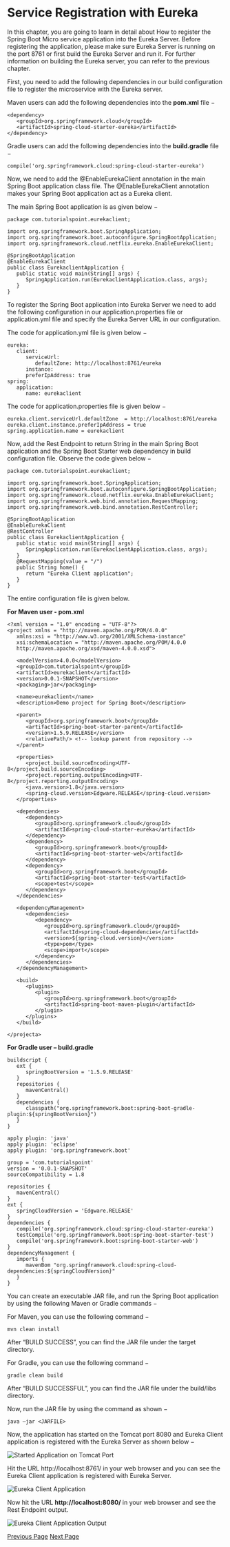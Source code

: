 # Service Registration with Eureka
In this chapter, you are going to learn in detail about How to register the Spring Boot Micro service application into the Eureka Server. Before registering the application, please make sure Eureka Server is running on the port 8761 or first build the Eureka Server and run it. For further information on building the Eureka server, you can refer to the previous chapter.

First, you need to add the following dependencies in our build configuration file to register the microservice with the Eureka server.

Maven users can add the following dependencies into the **pom.xml** file −

```
<dependency>
   <groupId>org.springframework.cloud</groupId>
   <artifactId>spring-cloud-starter-eureka</artifactId>
</dependency>
```
Gradle users can add the following dependencies into the **build.gradle** file −

```
compile('org.springframework.cloud:spring-cloud-starter-eureka')
```
Now, we need to add the @EnableEurekaClient annotation in the main Spring Boot application class file. The @EnableEurekaClient annotation makes your Spring Boot application act as a Eureka client.

The main Spring Boot application is as given below −

```
package com.tutorialspoint.eurekaclient;

import org.springframework.boot.SpringApplication;
import org.springframework.boot.autoconfigure.SpringBootApplication;
import org.springframework.cloud.netflix.eureka.EnableEurekaClient;

@SpringBootApplication
@EnableEurekaClient
public class EurekaclientApplication {
   public static void main(String[] args) {
      SpringApplication.run(EurekaclientApplication.class, args);
   }
}
```
To register the Spring Boot application into Eureka Server we need to add the following configuration in our application.properties file or application.yml file and specify the Eureka Server URL in our configuration.

The code for application.yml file is given below −

```
eureka:
   client:
      serviceUrl:
         defaultZone: http://localhost:8761/eureka
      instance:
      preferIpAddress: true
spring:
   application:
      name: eurekaclient
```
The code for application.properties file is given below −

```
eureka.client.serviceUrl.defaultZone  = http://localhost:8761/eureka
eureka.client.instance.preferIpAddress = true
spring.application.name = eurekaclient
```
Now, add the Rest Endpoint to return String in the main Spring Boot application and the Spring Boot Starter web dependency in build configuration file. Observe the code given below −

```
package com.tutorialspoint.eurekaclient;

import org.springframework.boot.SpringApplication;
import org.springframework.boot.autoconfigure.SpringBootApplication;
import org.springframework.cloud.netflix.eureka.EnableEurekaClient;
import org.springframework.web.bind.annotation.RequestMapping;
import org.springframework.web.bind.annotation.RestController;

@SpringBootApplication
@EnableEurekaClient
@RestController
public class EurekaclientApplication {
   public static void main(String[] args) {
      SpringApplication.run(EurekaclientApplication.class, args);
   }
   @RequestMapping(value = "/")
   public String home() {
      return "Eureka Client application";
   }
}
```
The entire configuration file is given below.

**For Maven user - pom.xml**

```
<?xml version = "1.0" encoding = "UTF-8"?>
<project xmlns = "http://maven.apache.org/POM/4.0.0" 
   xmlns:xsi = "http://www.w3.org/2001/XMLSchema-instance"
   xsi:schemaLocation = "http://maven.apache.org/POM/4.0.0 
   http://maven.apache.org/xsd/maven-4.0.0.xsd">
   
   <modelVersion>4.0.0</modelVersion>
   <groupId>com.tutorialspoint</groupId>
   <artifactId>eurekaclient</artifactId>
   <version>0.0.1-SNAPSHOT</version>
   <packaging>jar</packaging>

   <name>eurekaclient</name>
   <description>Demo project for Spring Boot</description>

   <parent>
      <groupId>org.springframework.boot</groupId>
      <artifactId>spring-boot-starter-parent</artifactId>
      <version>1.5.9.RELEASE</version>
      <relativePath/> <!-- lookup parent from repository -->
   </parent>

   <properties>
      <project.build.sourceEncoding>UTF-8</project.build.sourceEncoding>
      <project.reporting.outputEncoding>UTF-8</project.reporting.outputEncoding>
      <java.version>1.8</java.version>
      <spring-cloud.version>Edgware.RELEASE</spring-cloud.version>
   </properties>

   <dependencies>
      <dependency>
         <groupId>org.springframework.cloud</groupId>
         <artifactId>spring-cloud-starter-eureka</artifactId>
      </dependency>
      <dependency>
         <groupId>org.springframework.boot</groupId>
         <artifactId>spring-boot-starter-web</artifactId>
      </dependency>
      <dependency>
         <groupId>org.springframework.boot</groupId>
         <artifactId>spring-boot-starter-test</artifactId>
         <scope>test</scope>
      </dependency>
   </dependencies>
   
   <dependencyManagement>
      <dependencies>
         <dependency>
            <groupId>org.springframework.cloud</groupId>
            <artifactId>spring-cloud-dependencies</artifactId>
            <version>${spring-cloud.version}</version>
            <type>pom</type>
            <scope>import</scope>
         </dependency>
      </dependencies>
   </dependencyManagement>
   
   <build>
      <plugins>
         <plugin>
            <groupId>org.springframework.boot</groupId>
            <artifactId>spring-boot-maven-plugin</artifactId>
         </plugin>
      </plugins>   
   </build>
   
</projecta>
```
**For Gradle user – build.gradle**

```
buildscript {
   ext {
      springBootVersion = '1.5.9.RELEASE'
   }
   repositories {
      mavenCentral()
   }
   dependencies {
      classpath("org.springframework.boot:spring-boot-gradle-plugin:${springBootVersion}")
   }
}

apply plugin: 'java'
apply plugin: 'eclipse'
apply plugin: 'org.springframework.boot'

group = 'com.tutorialspoint'
version = '0.0.1-SNAPSHOT'
sourceCompatibility = 1.8

repositories {
   mavenCentral()
}
ext {
   springCloudVersion = 'Edgware.RELEASE'
}
dependencies {
   compile('org.springframework.cloud:spring-cloud-starter-eureka')
   testCompile('org.springframework.boot:spring-boot-starter-test')
   compile('org.springframework.boot:spring-boot-starter-web')   
}
dependencyManagement {
   imports {
      mavenBom "org.springframework.cloud:spring-cloud-dependencies:${springCloudVersion}"
   }
}
```
You can create an executable JAR file, and run the Spring Boot application by using the following Maven or Gradle commands −

For Maven, you can use the following command −

```
mvn clean install
```
After “BUILD SUCCESS”, you can find the JAR file under the target directory.

For Gradle, you can use the following command −

```
gradle clean build
```
After “BUILD SUCCESSFUL”, you can find the JAR file under the build/libs directory.

Now, run the JAR file by using the command as shown −

```
java –jar <JARFILE>
```
Now, the application has started on the Tomcat port 8080 and Eureka Client application is registered with the Eureka Server as shown below −

![Started Application on Tomcat Port](../spring_boot/images/started_application_on_tomcat_port.jpg)

Hit the URL http://localhost:8761/ in your web browser and you can see the Eureka Client application is registered with Eureka Server.

![Eureka Client Application](../spring_boot/images/eureka_client_application.jpg)

Now hit the URL **http://localhost:8080/** in your web browser and see the Rest Endpoint output.

![Eureka Client Application Output](../spring_boot/images/eureka_client_application_output.jpg)


[Previous Page](../spring_boot/spring_boot_eureka_server.md) [Next Page](../spring_boot/spring_boot_zuul_proxy_server_and_routing.md) 
